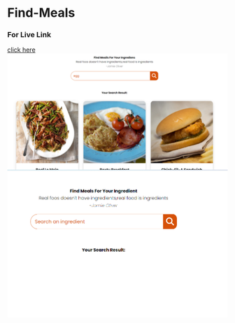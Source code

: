 # Find-Meals
### For Live Link
[click here](https://chayan999.github.io/Find-Meals/)
![screenShot](img/Capture.PNG)
![screenShot](img/Capture1.PNG)
